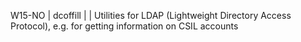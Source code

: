 W15-NO | dcoffill |   | Utilities for LDAP (Lightweight Directory Access Protocol), e.g. for getting information on CSIL accounts
